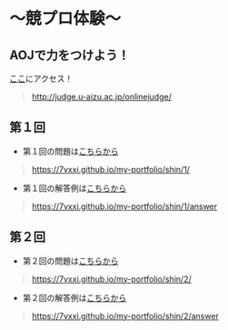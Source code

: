 # ～競プロ体験～

## AOJで力をつけよう！
[ここ](http://judge.u-aizu.ac.jp/onlinejudge/)にアクセス！
>http://judge.u-aizu.ac.jp/onlinejudge/

## 第１回
- 第１回の問題は[こちらから](https://7vxxi.github.io/my-portfolio/shin/1/)
>https://7vxxi.github.io/my-portfolio/shin/1/
- 第１回の解答例は[こちらから](https://7vxxi.github.io/my-portfolio/shin/1/answer)
>https://7vxxi.github.io/my-portfolio/shin/1/answer

## 第２回
- 第２回の問題は[こちらから](https://7vxxi.github.io/my-portfolio/shin/2/)
>https://7vxxi.github.io/my-portfolio/shin/2/
- 第２回の解答例は[こちらから](https://7vxxi.github.io/my-portfolio/shin/2/answer)
>https://7vxxi.github.io/my-portfolio/shin/2/answer
